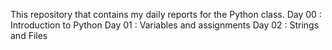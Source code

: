 This repository that contains my daily reports for the Python class.
Day 00 : Introduction to Python
Day 01 : Variables and assignments
Day 02 : Strings and Files
